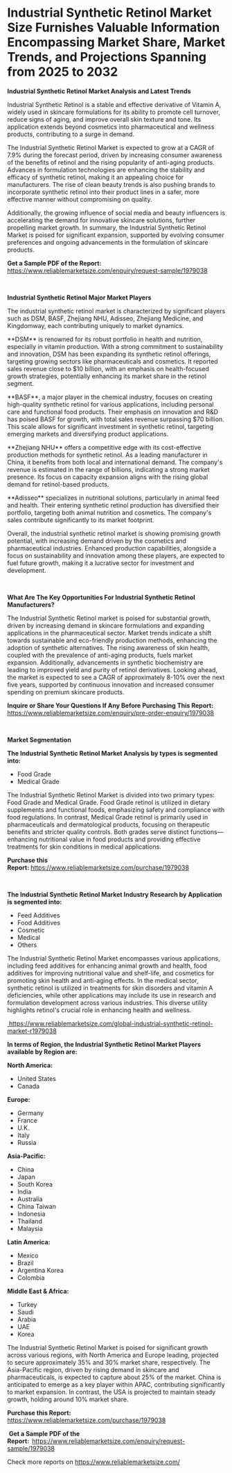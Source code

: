 <p><h1>Industrial Synthetic Retinol Market Size Furnishes Valuable Information Encompassing Market Share, Market Trends, and Projections Spanning from 2025 to 2032</h1></p><p><strong>Industrial Synthetic Retinol Market Analysis and Latest Trends</strong></p>
<p><p>Industrial Synthetic Retinol is a stable and effective derivative of Vitamin A, widely used in skincare formulations for its ability to promote cell turnover, reduce signs of aging, and improve overall skin texture and tone. Its application extends beyond cosmetics into pharmaceutical and wellness products, contributing to a surge in demand. </p><p>The Industrial Synthetic Retinol Market is expected to grow at a CAGR of 7.9% during the forecast period, driven by increasing consumer awareness of the benefits of retinol and the rising popularity of anti-aging products. Advances in formulation technologies are enhancing the stability and efficacy of synthetic retinol, making it an appealing choice for manufacturers. The rise of clean beauty trends is also pushing brands to incorporate synthetic retinol into their product lines in a safer, more effective manner without compromising on quality. </p><p>Additionally, the growing influence of social media and beauty influencers is accelerating the demand for innovative skincare solutions, further propelling market growth. In summary, the Industrial Synthetic Retinol Market is poised for significant expansion, supported by evolving consumer preferences and ongoing advancements in the formulation of skincare products.</p></p>
<p><strong>Get a Sample PDF of the Report:&nbsp;</strong> <a href="https://www.reliablemarketsize.com/enquiry/request-sample/1979038?utm_campaign=2733&utm_medium=2&utm_source=Github&utm_content=ia&utm_term=28032025&utm_id=industrial-synthetic-retinol">https://www.reliablemarketsize.com/enquiry/request-sample/1979038</a></p>
<p>&nbsp;</p>
<p><strong>Industrial Synthetic Retinol Major Market Players</strong></p>
<p><p>The industrial synthetic retinol market is characterized by significant players such as DSM, BASF, Zhejiang NHU, Adisseo, Zhejiang Medicine, and Kingdomway, each contributing uniquely to market dynamics.</p><p>**DSM** is renowned for its robust portfolio in health and nutrition, especially in vitamin production. With a strong commitment to sustainability and innovation, DSM has been expanding its synthetic retinol offerings, targeting growing sectors like pharmaceuticals and cosmetics. It reported sales revenue close to $10 billion, with an emphasis on health-focused growth strategies, potentially enhancing its market share in the retinol segment.</p><p>**BASF**, a major player in the chemical industry, focuses on creating high-quality synthetic retinol for various applications, including personal care and functional food products. Their emphasis on innovation and R&D has poised BASF for growth, with total sales revenue surpassing $70 billion. This scale allows for significant investment in synthetic retinol, targeting emerging markets and diversifying product applications.</p><p>**Zhejiang NHU** offers a competitive edge with its cost-effective production methods for synthetic retinol. As a leading manufacturer in China, it benefits from both local and international demand. The company's revenue is estimated in the range of billions, indicating a strong market presence. Its focus on capacity expansion aligns with the rising global demand for retinol-based products.</p><p>**Adisseo** specializes in nutritional solutions, particularly in animal feed and health. Their entering synthetic retinol production has diversified their portfolio, targeting both animal nutrition and cosmetics. The company's sales contribute significantly to its market footprint.</p><p>Overall, the industrial synthetic retinol market is showing promising growth potential, with increasing demand driven by the cosmetics and pharmaceutical industries. Enhanced production capabilities, alongside a focus on sustainability and innovation among these players, are expected to fuel future growth, making it a lucrative sector for investment and development.</p></p>
<p>&nbsp;</p>
<p><strong>What Are The Key Opportunities For Industrial Synthetic Retinol Manufacturers?</strong></p>
<p><p>The Industrial Synthetic Retinol market is poised for substantial growth, driven by increasing demand in skincare formulations and expanding applications in the pharmaceutical sector. Market trends indicate a shift towards sustainable and eco-friendly production methods, enhancing the adoption of synthetic alternatives. The rising awareness of skin health, coupled with the prevalence of anti-aging products, fuels market expansion. Additionally, advancements in synthetic biochemistry are leading to improved yield and purity of retinol derivatives. Looking ahead, the market is expected to see a CAGR of approximately 8-10% over the next five years, supported by continuous innovation and increased consumer spending on premium skincare products.</p></p>
<p><strong>Inquire or Share Your Questions If Any Before Purchasing This Report:</strong> <a href="https://www.reliablemarketsize.com/enquiry/pre-order-enquiry/1979038?utm_campaign=2733&utm_medium=2&utm_source=Github&utm_content=ia&utm_term=28032025&utm_id=industrial-synthetic-retinol">https://www.reliablemarketsize.com/enquiry/pre-order-enquiry/1979038</a></p>
<p>&nbsp;</p>
<p><strong>Market Segmentation</strong></p>
<p><strong>The Industrial Synthetic Retinol Market Analysis by types is segmented into:</strong></p>
<p><ul><li>Food Grade</li><li>Medical Grade</li></ul></p>
<p><p>The Industrial Synthetic Retinol Market is divided into two primary types: Food Grade and Medical Grade. Food Grade retinol is utilized in dietary supplements and functional foods, emphasizing safety and compliance with food regulations. In contrast, Medical Grade retinol is primarily used in pharmaceuticals and dermatological products, focusing on therapeutic benefits and stricter quality controls. Both grades serve distinct functions—enhancing nutritional value in food products and providing effective treatments for skin conditions in medical applications.</p></p>
<p><strong>Purchase this Report:&nbsp;</strong><a href="https://www.reliablemarketsize.com/purchase/1979038?utm_campaign=2733&utm_medium=2&utm_source=Github&utm_content=ia&utm_term=28032025&utm_id=industrial-synthetic-retinol">https://www.reliablemarketsize.com/purchase/1979038</a></p>
<p>&nbsp;</p>
<p><strong>The Industrial Synthetic Retinol Market Industry Research by Application is segmented into:</strong></p>
<p><ul><li>Feed Additives</li><li>Food Additives</li><li>Cosmetic</li><li>Medical</li><li>Others</li></ul></p>
<p><p>The Industrial Synthetic Retinol Market encompasses various applications, including feed additives for enhancing animal growth and health, food additives for improving nutritional value and shelf-life, and cosmetics for promoting skin health and anti-aging effects. In the medical sector, synthetic retinol is utilized in treatments for skin disorders and vitamin A deficiencies, while other applications may include its use in research and formulation development across various industries. This diverse utility highlights retinol's crucial role in enhancing health and wellness.</p></p>
<p><a href="https://www.reliablemarketsize.com/global-industrial-synthetic-retinol-market-r1979038?utm_campaign=2733&utm_medium=2&utm_source=Github&utm_content=ia&utm_term=28032025&utm_id=industrial-synthetic-retinol">&nbsp;https://www.reliablemarketsize.com/global-industrial-synthetic-retinol-market-r1979038</a></p>
<p><strong>In terms of Region, the Industrial Synthetic Retinol Market Players available by Region are:</strong></p>
<p>
    <p> <strong> North America: </strong>
        <ul>
            <li>United States</li>
            <li>Canada</li>
        </ul>
        </p> 
    <p> <strong> Europe: </strong>
        <ul>
            <li>Germany</li>
            <li>France</li>
            <li>U.K.</li>
            <li>Italy</li>
            <li>Russia</li>
        </ul>
        </p> 
    <p> <strong> Asia-Pacific: </strong>
        <ul>
            <li>China</li>
            <li>Japan</li>
            <li>South Korea</li>
            <li>India</li>
            <li>Australia</li>
            <li>China Taiwan</li>
            <li>Indonesia</li>
            <li>Thailand</li>
            <li>Malaysia</li>
        </ul>
        </p> 
    <p> <strong> Latin America: </strong>
        <ul>
            <li>Mexico</li>
            <li>Brazil</li>
            <li>Argentina Korea</li>
            <li>Colombia</li>
        </ul>
        </p> 
    <p> <strong> Middle East & Africa: </strong>
        <ul>
            <li>Turkey</li>
            <li>Saudi</li>
            <li>Arabia</li>
            <li>UAE</li>
            <li>Korea</li>
        </ul>
    </p>
    </p>
<p><p>The Industrial Synthetic Retinol Market is poised for significant growth across various regions, with North America and Europe leading, projected to secure approximately 35% and 30% market share, respectively. The Asia-Pacific region, driven by rising demand in skincare and pharmaceuticals, is expected to capture about 25% of the market. China is anticipated to emerge as a key player within APAC, contributing significantly to market expansion. In contrast, the USA is projected to maintain steady growth, holding around 10% market share.</p></p>
<p><strong>Purchase this Report: </strong><a href="https://www.reliablemarketsize.com/purchase/1979038?utm_campaign=2733&utm_medium=2&utm_source=Github&utm_content=ia&utm_term=28032025&utm_id=industrial-synthetic-retinol">https://www.reliablemarketsize.com/purchase/1979038</a></p>
<p>&nbsp;<strong>Get a Sample PDF of the Report:&nbsp;&nbsp;</strong><a href="https://www.reliablemarketsize.com/enquiry/request-sample/1979038?utm_campaign=2733&utm_medium=2&utm_source=Github&utm_content=ia&utm_term=28032025&utm_id=industrial-synthetic-retinol">https://www.reliablemarketsize.com/enquiry/request-sample/1979038</a></p>
<p><strong></strong></p>
<p>Check more reports on <a href="https://www.reliablemarketsize.com/?utm_campaign=2733&utm_medium=2&utm_source=Github&utm_content=ia&utm_term=28032025&utm_id=industrial-synthetic-retinol">https://www.reliablemarketsize.com/</a></p>